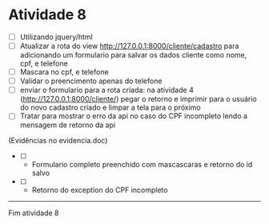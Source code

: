 # Atividade 8

- [ ] Utilizando jquery/html
- [ ] Atualizar a rota do view http://127.0.0.1:8000/cliente/cadastro para adicionando um formulario para salvar os dados cliente como nome, cpf, e telefone
- [ ] Mascara no cpf, e telefone
- [ ] Validar o preencimento apenas do telefone
- [ ] enviar o formulario para a rota criada: na atividade 4 (http://127.0.0.1:8000/cliente/) pegar o retorno e imprimir para o usuário do novo cadastro criado e limpar a tela para o próximo
- [ ] Tratar para mostrar o erro da api no caso do CPF incompleto lendo a mensagem de retorno da api

(Evidências no evidencia.doc)

- [ ] - Formulario completo preenchido com mascascaras e retorno do id salvo
- [ ] - Retorno do exception do CPF incompleto

---

Fim atividade 8